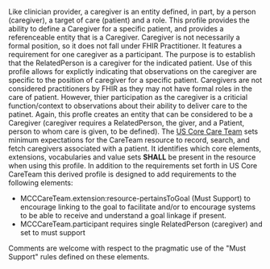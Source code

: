 Like clinician provider, a caregiver is an entity defined, in part, by a person (caregiver), a target of care (patient) and a role. This profile provides the ability to define a Caregiver for a specific patient, and provides a referenceable entity that is a Caregiver. Caregiver is not necessarily a formal position, so it does not fall under FHIR Practitioner. It features a requirement for one caregiver as a participant. The purpose is to establish that the RelatedPerson is a caregiver for the indicated patient. Use of this profile allows for explictly indicating that observations on the caregiver are specific to the position of caregiver for a specific patient. Caregivers are not considered practitioners by FHIR as they may not have formal roles in the care of patient. However, thier participation as the caregiver is a criticial function/context to observations about their ability to deliver care to the patinet. Again, this profle creates an entity that can be considered to be a Caregiver (caregiver requires a RelatedPerson, the giver, and a Patient, person to whom care is given, to be defined). The [US Core Care Team](http://hl7.org/fhir/us/core/StructureDefinition/us-core-careteam) sets minimum expectations for the CareTeam resource to record, search, and fetch caregivers associated with a patient. It identifies which core elements, extensions, vocabularies and value sets **SHALL** be present in the resource when using this profile. In addition to the requirements set forth in US Core CareTeam this derived profile is designed to add requirements to the following elements:

* MCCCareTeam.extension:resource-pertainsToGoal (Must Support) to encourage linking to the goal to facilitate and/or to encourage systems to be able to receive and understand a goal linkage if present.
* MCCCareTeam.participant requires single RelatedPerson (caregiver) and set to must support


Comments are welcome with respect to the pragmatic use of the "Must Support" rules defined on these elements.